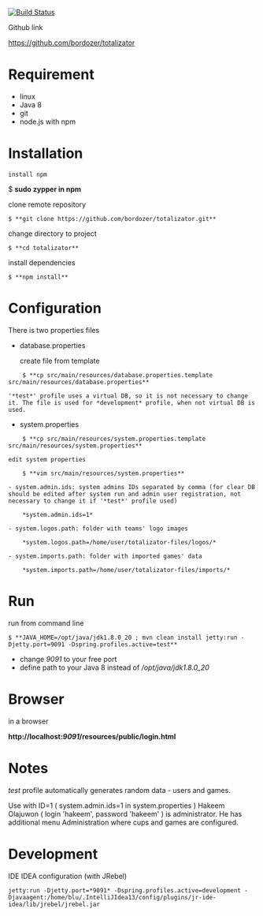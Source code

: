 [![Build Status](https://travis-ci.org/bordozer/totalizator.svg?branch=public)](https://travis-ci.org/bordozer/totalizator)

Github link

https://github.com/bordozer/totalizator

# Requirement
- linux
- Java 8
- git
- node.js with npm

# Installation

```
install npm
```

$ **sudo zypper in npm**

clone remote repository

```
$ **git clone https://github.com/bordozer/totalizator.git**
```

change directory to project

```
$ **cd totalizator**
```

install dependencies

```
$ **npm install**
```

# Configuration

There is two properties files

- database.properties

	create file from template

```
	$ **cp src/main/resources/database.properties.template src/main/resources/database.properties**
```

	'*test*' profile uses a virtual DB, so it is not necessary to change it. The file is used for *development* profile, when not virtual DB is used.

- system.properties

```
	$ **cp src/main/resources/system.properties.template src/main/resources/system.properties**
```

	edit system properties

```
	$ **vim src/main/resources/system.properties**
```

	- system.admin.ids: system admins IDs separated by comma (for clear DB should be edited after system run and admin user registration, not necessary to change it if '*test*' profile used)

		*system.admin.ids=1*

 	- system.logos.path: folder with teams' logo images

		*system.logos.path=/home/user/totalizator-files/logos/*

	- system.imports.path: folder with imported games' data

		*system.imports.path=/home/user/totalizator-files/imports/*

# Run

run from command line

```
$ **JAVA_HOME=/opt/java/jdk1.8.0_20 ; mvn clean install jetty:run -Djetty.port=9091 -Dspring.profiles.active=test**
```

- change *9091* to your free port
- define path to your Java 8 instead of */opt/java/jdk1.8.0_20*

# Browser

in a browser

**http://localhost:*9091*/resources/public/login.html**

# Notes
*test* profile automatically generates random data - users and games.

Use with ID=1 ( system.admin.ids=1 in system.properties ) Hakeem Olajuwon ( login 'hakeem', password 'hakeem' ) is administrator. He has additional menu Administration where cups and games are configured.



# Development
IDE IDEA configuration (with JRebel)

```
jetty:run -Djetty.port=*9091* -Dspring.profiles.active=development -Djavaagent:/home/blu/.IntelliJIdea13/config/plugins/jr-ide-idea/lib/jrebel/jrebel.jar
```


